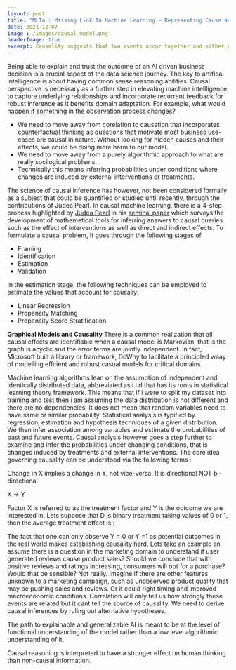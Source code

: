 ```yaml
---
layout: post
title: "MLT4 : Missing Link In Machine Learning ~ Representing Cause and Effect"
date: 2021-12-07
image : /images/causal_model.png
headerImage: true
excerpt: Causality suggests that two events occur together and either A->B or B->A. In this blog, i will delve into how causal reasoning can shed new light into the challenges of machine learning.
---
```


Being able to explain and trust the outcome of an AI driven business decision is a crucial aspect of the data science journey. The key to artifical intelligence is about having common sense reasoning abilities. Causal perspective is necessary as a further step in elevating machine intellligence to capture underlying relationships and incorporate recurrent feedback for robust inference as  it benefits  domain adaptation. For example, what would happen if something in the observation process changes? 

* We need to move away from corelation to causation that incorporates counterfactual thinking as questions that motivate most business use-cases are causal in nature. Without looking for hidden causes and their effects, we could be doing more harm to our model.
* We need to move away from a purely algorithmic approach to what are really socilogical problems.
* Technically this means inferring probabilities under conditions where changes are induced by external interventions or treatments.

 The science of causal inference has however, not been considered formally as a subject that could be quantified or studied until recently, through the contributions of Judea Pearl. In causal machine learning, there is a 4-step process highlighted by [Judea Pearl](https://en.wikipedia.org/wiki/Judea_Pearl) in his [seminal paper](https://www.ncbi.nlm.nih.gov/pmc/articles/PMC2836213/pdf/ijb1203.pdf) which surveys the development of mathemetical tools for inferring answers to causal queries such as the effect of interventions as well as direct and indirect effects. To formulate a causal problem, it goes through the following stages of 

* Framing
* Identification
* Estimation
* Validation

In the estimation stage, the following techniques can be employed to estimate the values that account for causaliy:

* Linear Regression
* Propensity Matching
* Propensity Score Stratification

**Graphical Models and Causality**
There is a common realization that all causal effects are identifiable when a causal model is Markovian, that is the graph is acyclic and the error terms are jointly independent. In fact, Microsoft built a library or framework, DoWhy to facilitate a principled waay of modelling effcient and robust casual models for critical domains.


Machine learning algorithms lean on the assumption of independent and identically distributed data, abbreviated as i.i.d that has its roots in statistical learning theory framework. This means that if i were to split my dataset into training and test then i am assuming the data distribution is not different and there are no dependencies.  It does not mean that random variables need to have same or similar probability. Statistical analysis is typified by regression, estimation and hypothesis techniques of a given distribution. We then infer association among variables and estimate the probabilities of past and future events. Causal analysis however goes a step further to examine and infer the probabilities under changing conditions, that is changes induced by treatments and external interventions. The core idea governing causality can be understood via the following terms : 

Change in X implies a change in Y, not vice-versa. It is directional NOT bi-directional

X → Y

Factor X is referred to as the treatment factor and Y is the outcome we are interested in. Lets suppose that D is binary treatment taking values of 0 or 1, then the average treatment effect is :


The fact that one can only observe Y = 0 or Y =1 as potential outcomes in the real world makes establishing causality hard. Lets take an example an assume there is a question in the marketing domain to understand if user generated reviews cause product sales? Should we conclude that with positive reviews and ratings increasing, consumers will opt for a purchase? Would that be sensible? Not really. Imagine if there are other features unknown to a marketing campaign, such as unobserved product quality that may be pushing sales and reviews. Or it could right timing and improved macroeconomic conditions. Correlation will only tell us how strongly these events are related but it cant tell the source of causality. We need to derive causal inferences by ruling out alternative hypotheses. 
 
The path to explainable and generalizable AI is meant to be at the level of functional understanding of the model rather than a low level algorithmic understanding of it. 

Causal reasoning is interpreted to have a stronger effect on human thinking than non-causal information. 
